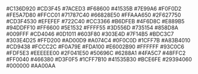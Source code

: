 #C136D920
#CD3F45
#7ACED3
#F68600
#41535B
#7E99A6
#F0F0D2
#FE5A7D80
#FFCC01
#71787C40
#66828E50
#FFAAA650
#2F627750
#CD3F4530
#EFEFEF
#722C40
#CC3366
#B6DFEB
#4F6D8C
#E889B5
#94DDFF10
#FF6600
#5E1532
#FFFF55
#3D556D
#735154
#858D8A
#009FFF
#CD4046
#0D1011
#603F80
#303E4D
#7F14B5
#BDC3C7
#303E4D25
#FFD200
#AD00D9
#A074C4
#0F0C0D
#1CFF7B
#A83B4010
#CD9438
#FCCC2C
#F0A79E
#FDA100
#E6002B90
#FFFFFF
#93C0C6
#FDF5E3
#EEEEEE00
#2F041E50
#50696C
#6288A1
#4FA5C7
#48FFC2
#FF0040
#466380
#D3F0F5
#1CFF7B10
#41535B30
#BCE6FE
#29394060
#000000
#AA00AA
